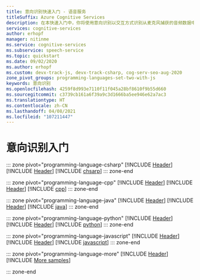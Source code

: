 ```yaml
---
title: 意向识别快速入门 - 语音服务
titleSuffix: Azure Cognitive Services
description: 在本快速入门中，你将使用意向识别以交互方式识别从麦克风捕获的音频数据中的意向。
services: cognitive-services
author: erhopf
manager: nitinme
ms.service: cognitive-services
ms.subservice: speech-service
ms.topic: quickstart
ms.date: 09/02/2020
ms.author: erhopf
ms.custom: devx-track-js, devx-track-csharp, cog-serv-seo-aug-2020
zone_pivot_groups: programming-languages-set-two-with-js
keywords: 意向识别
ms.openlocfilehash: 4259f8d993e7110f11f045a28bf8610f9b55d660
ms.sourcegitcommit: c3739cb161a6f39a9c3d1666ba5ee946e62a7ac3
ms.translationtype: HT
ms.contentlocale: zh-CN
ms.lasthandoff: 04/08/2021
ms.locfileid: "107211447"
---
```

# <a name="get-started-with-intent-recognition"></a>意向识别入门

::: zone pivot="programming-language-csharp"
[!INCLUDE [Header](includes/quickstarts/intent-recognition/header.md)]
[!INCLUDE [Header](includes/quickstarts/intent-recognition/csharp/header.md)]
[!INCLUDE [chsarp](includes/quickstarts/intent-recognition/csharp/csharp.md)]
::: zone-end

::: zone pivot="programming-language-cpp"
[!INCLUDE [Header](includes/quickstarts/intent-recognition/header.md)]
[!INCLUDE [Header](includes/quickstarts/intent-recognition/cpp/header.md)]
[!INCLUDE [cpp](includes/quickstarts/intent-recognition/cpp/cpp.md)]
::: zone-end

::: zone pivot="programming-language-java"
[!INCLUDE [Header](includes/quickstarts/intent-recognition/header.md)]
[!INCLUDE [Header](includes/quickstarts/intent-recognition/java/header.md)]
[!INCLUDE [java](includes/quickstarts/intent-recognition/java/java.md)]
::: zone-end

::: zone pivot="programming-language-python"
[!INCLUDE [Header](includes/quickstarts/intent-recognition/header.md)]
[!INCLUDE [Header](includes/quickstarts/intent-recognition/python/header.md)]
[!INCLUDE [python](includes/quickstarts/intent-recognition/python/python.md)]
::: zone-end

::: zone pivot="programming-language-javascript"
[!INCLUDE [Header](includes/quickstarts/intent-recognition/header.md)]
[!INCLUDE [Header](includes/quickstarts/intent-recognition/javascript/header.md)]
[!INCLUDE [javascript](includes/quickstarts/intent-recognition/javascript/javascript.md)]
::: zone-end

::: zone pivot="programming-language-more"
[!INCLUDE [Header](includes/quickstarts/from-file/more/header.md)]
[!INCLUDE [More samples](includes/quickstarts/intent-recognition/more/more.md)]

::: zone-end
